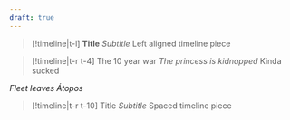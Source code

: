 ```yaml
---
draft: true
---
```


> [!timeline|t-l] **Title** 
> _Subtitle_ 
> Left aligned timeline piece

> [!timeline|t-r t-4] The 10 year war 
> *The princess is kidnapped*
> Kinda sucked
>
>
*Fleet leaves Átopos*

> [!timeline|t-r t-10] Title 
> *Subtitle*
> Spaced timeline piece